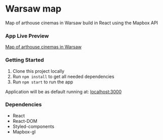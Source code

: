 # Warsaw map
Map of arthouse cinemas in Warsaw build in React using the Mapbox API

### App Live Preview
[Map of arthouse cinemas in Warsaw](https://megmotion.github.io/warsaw_map/)

###  Getting Started
1. Clone this project locally
2. Run `npm install` to get all needed dependencies
3. Run `npm start` to run the app

Application will be as default running at: [localhost:3000](http://localhost:3000)

###  Dependencies
- React
- React-DOM
- Styled-components
- Mapbox-gl
